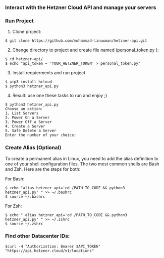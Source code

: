 ### Interact with the Hetzner Cloud API and manage your servers


### Run Project

1. Clone project:
```
$ git clone https://github.com/mohammad-linuxman/hetzner-api.git
```


2. Change directory to project and create file named (personal_token.py ):
```
$ cd hetzner-api/
$ echo "api_token = 'YOUR_HETZNER_TOKEN' > personal_token.py"
```

3. Install requierments and run project
```
$ pip3 install hcloud
$ python3 hetzner_api.py
```


4. Result: 
   use one these tasks to run and enjoy ;)
```
$ python3 hetzner_api.py 
Choose an action:
1. List Servers
2. Power On a Server
3. Power Off a Server
4. Create a Server
5. Safe Delete a Server
Enter the number of your choice: 

```


### Create Alias (Optional)
To create a permanent alias in Linux, you  need to add the alias definition to one of your shell configuration files. 
The two most common shells are Bash and Zsh. Here are the steps for both:

For Bash:
```
$ echo "alias hetzner_api='cd /PATH_TO_CODE && python3  hetzner_api.py' " >> ~/.bashrc
$ source ~/.bashrc
```

For Zsh:
```
$ echo " alias hetzner_api='cd /PATH_TO_CODE && python3 hetzner_api.py' " >> ~/.zshrc
$ source ~/.zshrc
```





### Find other Datacenter IDs:
```
$curl -H "Authorization: Bearer $API_TOKEN"  "https://api.hetzner.cloud/v1/locations"
```

